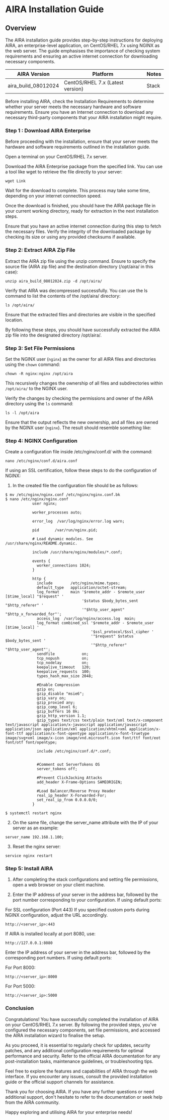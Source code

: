 # AIRA Installation Guide

## Overview
The AIRA installation guide provides step-by-step instructions for deploying AIRA, an enterprise-level application, on CentOS/RHEL 7.x using NGINX as the web server. The guide emphasises the importance of checking system requirements and ensuring an active internet connection for downloading necessary components.

| AIRA Version    | Platform |Notes |
| -------- | ------- | ------- |
| aira_build_08012024  |CentOS/RHEL 7.x (Latest version) |Stack  |

Before installing AIRA, check the Installation Requirements to determine whether your server meets the necessary hardware and software requirements. Ensure you have an Internet connection to download any necessary third-party components that your AIRA installation might require.

### Step 1 : Download AIRA Enterprise
Before proceeding with the installation, ensure that your server meets the hardware and software requirements outlined in the installation guide.

Open a terminal on your CentOS/RHEL 7.x server.

Download the AIRA Enterprise package from the specified link. You can use a tool like wget to retrieve the file directly to your server:
```
wget Link
```
Wait for the download to complete. This process may take some time, depending on your internet connection speed.

Once the download is finished, you should have the AIRA package file in your current working directory, ready for extraction in the next installation steps.

Ensure that you have an active internet connection during this step to fetch the necessary files. Verify the integrity of the downloaded package by checking its size or using any provided checksums if available.

### Step 2: Extract AIRA Zip File

Extract the AIRA zip file using the unzip command. Ensure to specify the source file (AIRA zip file) and the destination directory (/opt/aira/ in this case):
```
unzip aira_build_08012024.zip -d /opt/aira/
```

Verify that AIRA was decompressed successfully. You can use the ls command to list the contents of the /opt/aira/ directory:
```
ls /opt/aira/
```

Ensure that the extracted files and directories are visible in the specified location.

By following these steps, you should have successfully extracted the AIRA zip file into the designated directory /opt/aira/.

### Step 3: Set File Permissions
Set the NGINX user (`nginx`) as the owner for all AIRA files and directories using the `chown` command:
```
chown -R nginx:nginx /opt/aira
```
  
This recursively changes the ownership of all files and subdirectories within `/opt/aira/` to the NGINX user.

Verify the changes by checking the permissions and owner of the AIRA directory using the `ls` command:
```
ls -l /opt/aira
```

Ensure that the output reflects the new ownership, and all files are owned by the NGINX user (`nginx`). The result should resemble something like:

### Step 4: NGINX Configuration
Create a configuration file inside /etc/nginx/conf.d/ with the command:
```
nano /etc/nginx/conf.d/aira.conf
```

If using an SSL certification, follow these steps to do the configuration of NGINX:

1. In the created file the configuration file should be as follows:
```
$ mv /etc/nginx/nginx.conf /etc/nginx/nginx.conf.bk
$ nano /etc/nginx/nginx.conf
			user nginx;
 
			worker_processes auto;
			 
			error_log  /var/log/nginx/error.log warn;
			 
			pid       /var/run/nginx.pid;
			 
			# Load dynamic modules. See /usr/share/nginx/README.dynamic.
			 
			include /usr/share/nginx/modules/*.conf;
			 
			events {
			  worker_connections 1024;
			}
			 
			http {
			  include        /etc/nginx/mime.types;
			  default_type   application/octet-stream;
			  log_format     main '$remote_addr - $remote_user [$time_local] "$request" '
								  '$status $body_bytes_sent "$http_referer" '
								  '"$http_user_agent" "$http_x_forwarded_for"';
			  access_log  /var/log/nginx/access.log  main;
			  log_format combined_ssl '$remote_addr - $remote_user [$time_local] '
									  '$ssl_protocol/$ssl_cipher '
									  '"$request" $status $body_bytes_sent '
									  '"$http_referer" "$http_user_agent"';
			  sendfile            on;
			  tcp_nopush          on;
			  tcp_nodelay         on;
			  keepalive_timeout   120;
			  keepalive_requests  100;
			  types_hash_max_size 2048;
			 
			  #Enable Compression
			  gzip on;
			  gzip_disable "msie6";
			  gzip_vary on;
			  gzip_proxied any;
			  gzip_comp_level 6;
			  gzip_buffers 16 8k;
			  gzip_http_version 1.1;
			  gzip_types text/css text/plain text/xml text/x-component text/javascript application/x-javascript application/javascript application/json application/xml application/xhtml+xml application/x-font-ttf application/x-font-opentype application/x-font-truetype image/svg+xml image/x-icon image/vnd.microsoft.icon font/ttf font/eot font/otf font/opentype;
			 
			  include /etc/nginx/conf.d/*.conf;
			  
			 
			  #Comment out ServerTokens OS
			  server_tokens off;
			 
			  #Prevent ClickJacking Attacks
			  add_header X-Frame-Options SAMEORIGIN;
			 
			  #Load Balancer/Reverse Proxy Header
			  real_ip_header X-Forwarded-For;
			  set_real_ip_from 0.0.0.0/0;
			}
			
$ systemctl restart nginx

```


2. On the same file, change the server_name attribute with the IP of your server as an example:
```
server_name 192.168.1.100;
```

3. Reset the nginx server:
```
service nginx restart
```
### Step 5: Install AIRA
1. After completing the stack configurations and setting file permissions, open a web browser on your client machine.

2. Enter the IP address of your server in the address bar, followed by the port number corresponding to your configuration. If using default ports:

For SSL configuration (Port 443)
If you specified custom ports during NGINX configuration, adjust the URL accordingly.
 ```
http://<server_ip>:443 
```

If AIRA is installed locally at port 8080, use:
```
http://127.0.0.1:8080 
```

Enter the IP address of your server in the address bar, followed by the corresponding port numbers. If using default ports:

For Port 8000:
```
http://<server_ip>:8000
```

For Port 5000:
```
http://<server_ip>:5000
```
### Conclusion
Congratulations! You have successfully completed the installation of AIRA on your CentOS/RHEL 7.x server. By following the provided steps, you've configured the necessary components, set file permissions, and accessed the AIRA installation wizard to finalise the setup.

As you proceed, it is essential to regularly check for updates, security patches, and any additional configuration requirements for optimal performance and security. Refer to the official AIRA documentation for any post-installation tasks, maintenance guidelines, or troubleshooting tips.

Feel free to explore the features and capabilities of AIRA through the web interface. If you encounter any issues, consult the provided installation guide or the official support channels for assistance.

Thank you for choosing AIRA. If you have any further questions or need additional support, don't hesitate to refer to the documentation or seek help from the AIRA community.

Happy exploring and utilising AIRA for your enterprise needs!


